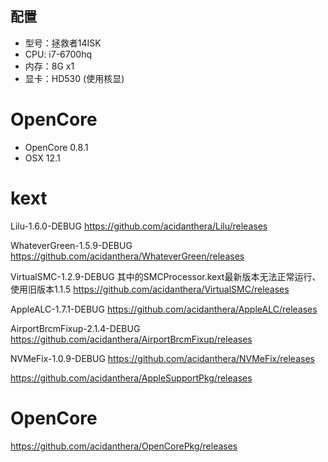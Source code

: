 ## 配置

- 型号：拯救者14ISK
- CPU: i7-6700hq
- 内存：8G x1
- 显卡：HD530 (使用核显)


# OpenCore
- OpenCore 0.8.1
- OSX 12.1


# kext

Lilu-1.6.0-DEBUG
https://github.com/acidanthera/Lilu/releases

WhateverGreen-1.5.9-DEBUG
https://github.com/acidanthera/WhateverGreen/releases

VirtualSMC-1.2.9-DEBUG
其中的SMCProcessor.kext最新版本无法正常运行、使用旧版本1.1.5
https://github.com/acidanthera/VirtualSMC/releases

AppleALC-1.7.1-DEBUG
https://github.com/acidanthera/AppleALC/releases

AirportBrcmFixup-2.1.4-DEBUG
https://github.com/acidanthera/AirportBrcmFixup/releases

NVMeFix-1.0.9-DEBUG
https://github.com/acidanthera/NVMeFix/releases

https://github.com/acidanthera/AppleSupportPkg/releases

# OpenCore

https://github.com/acidanthera/OpenCorePkg/releases

